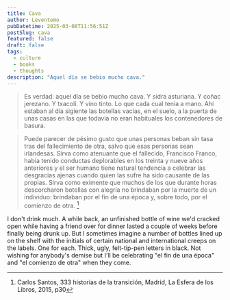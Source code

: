 ```yaml
---
title: Cava
author: Leventemo
pubDatetime: 2025-03-08T11:56:51Z
postSlug: cava
featured: false
draft: false
tags:
  - culture
  - books
  - thoughts
description: "Aquel día se bebio mucho cava."
---
```


> Es verdad: aquel día se bebio mucho cava. Y sidra asturiana. Y coñac jerezano. Y txacolí. Y vino tinto. Lo que cada cual tenía a mano. Ahí estaban al día sigiente las botellas vacías, en el suelo, a la puerta de unas casas en las que todavía no eran habituales los contenedores de basura.

> Puede parecer de pésimo gusto que unas personas beban sin tasa tras del fallecimiento de otra, salvo que esas personas sean irlandesas. Sirva como atenuante que el fallecido, Francisco Franco, había tenido conductas deplorables en los treinta y nueve años anteriores y el ser humano tiene natural tendencia a celebrar las desgracias ajenas cuando quien las sufre ha sido causante de las propias. Sirva como eximente que muchos de los que durante horas descorcharon botellas con alegría no brindaban por la muerte de un individuo: brindaban por el fin de una época y, sobre todo, por el comienzo de otra. [^1]

I don't drink much. A while back, an unfinished bottle of wine we'd cracked open while having a friend over for dinner lasted a couple of weeks before finally being drunk up. But I sometimes imagine a number of bottles lined up on the shelf with the initials of certain national and international creeps on the labels. One for each. Thick, ugly, felt-tip-pen letters in black. Not wishing for anybody's demise but I'll be celebrating "el fin de una época" and "el comienzo de otra" when they come.

[^1]: Carlos Santos, 333 historias de la transición, Madrid, La Esfera de los Libros, 2015, p30
